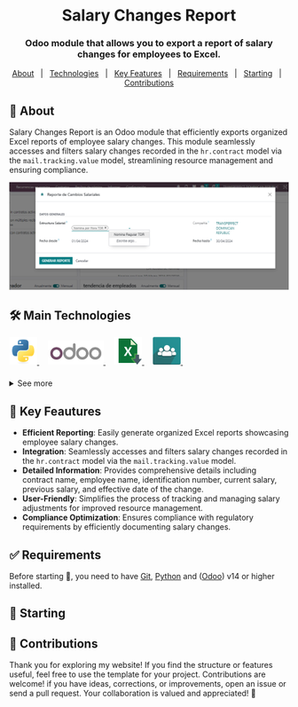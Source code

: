 <div align="center">
  <h1>Salary Changes Report</h1>
  <h3>Odoo module that allows you to export a report of salary changes for employees to Excel.</h3>
</div>


<p align="center">
  <a href="#dart-about">About</a> &#xa0; | &#xa0;
  <a href="#hammer_and_wrench-main-technologies">Technologies</a> &#xa0; | &#xa0;
  <a href="#rocket-key-features">Key Features</a> &#xa0; | &#xa0;
  <a href="#white_check_mark-requirements">Requirements</a> &#xa0; | &#xa0;
  <a href="#checkered_flag-starting">Starting</a> &#xa0; | &#xa0;
  <a href="#handshake-contributions">Contributions</a>
</p>

## :dart: About ##

Salary Changes Report is an Odoo module that efficiently exports organized Excel reports of employee salary changes. This module seamlessly accesses and filters salary changes recorded in the `hr.contract` model via the `mail.tracking.value` model, streamlining resource management and ensuring compliance.

<img src="/static/description/wizard.png" alt="Screenshot of the modal wizard">

## :hammer_and_wrench: Main Technologies ##

<a href="https://python.org">
  <img width="50" title="Python" alt="Python Logo" src="https://raw.githubusercontent.com/devicons/devicon/master/icons/python/python-original.svg">
</a> &#xa0; &#xa0;

<a href="https://odoo.com">
  <img width="100" title="Odoo" alt="Odoo Logo" src="https://github.com/odoo/odoo/blob/17.0/addons/web/static/img/logo.png">
</a> &#xa0; &#xa0;

<a href="https://pypi.org/project/xlwt/">
  <img width="50" title="xlwt" alt="xlwt Logo" src="\static\description\xlwt.png">
</a> &#xa0; &#xa0;

<a href="https://odoo.com">
  <img width="50" title="hr.payroll" alt="hr.payroll Logo" src="\static\description\icon.png">
</a> &#xa0; &#xa0;

###

<details>
  <summary>See more</summary>

  ###

* Python
    - odoo
    - xlwt
    - xml
    - base64
    - io

</details>

## :rocket: Key Feautures

- **Efficient Reporting**: Easily generate organized Excel reports showcasing employee salary changes.
- **Integration**: Seamlessly accesses and filters salary changes recorded in the `hr.contract` model via the `mail.tracking.value` model.
- **Detailed Information**: Provides comprehensive details including contract name, employee name, identification number, current salary, previous salary, and effective date of the change.
- **User-Friendly**: Simplifies the process of tracking and managing salary adjustments for improved resource management.
- **Compliance Optimization**: Ensures compliance with regulatory requirements by efficiently documenting salary changes.

## :white_check_mark: Requirements ##

Before starting :checkered_flag:, you need to have [Git](https://git-scm.com), [Python](https://python.org) and ([Odoo](https://odoo.com)) v14 or higher installed.

## :checkered_flag: Starting ##


## :handshake: Contributions

Thank you for exploring my website! If you find the structure or features useful, feel free to use the template for your project. Contributions are welcome! if you have ideas, corrections, or improvements, open an issue or send a pull request. Your collaboration is valued and appreciated! 🚀


&#xa0;

